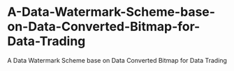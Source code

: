 # A-Data-Watermark-Scheme-base-on-Data-Converted-Bitmap-for-Data-Trading
A Data Watermark Scheme base on Data Converted Bitmap for Data Trading